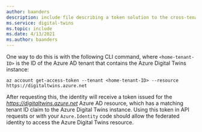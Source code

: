 ```yaml
---
author: baanders
description: include file describing a token solution to the cross-tenant limitation with Azure Digital Twins
ms.service: digital-twins
ms.topic: include
ms.date: 4/13/2021
ms.author: baanders
---
```


One way to do this is with the following CLI command, where `<home-tenant-ID>` is the ID of the Azure AD tenant that contains the Azure Digital Twins instance:

```azurecli-interactive
az account get-access-token --tenant <home-tenant-ID> --resource https://digitaltwins.azure.net
```

After requesting this, the identity will receive a token issued for the *https://digitaltwins.azure.net* Azure AD resource, which has a matching tenant ID claim to the Azure Digital Twins instance. Using this token in API requests or with your `Azure.Identity` code should allow the federated identity to access the Azure Digital Twins resource.